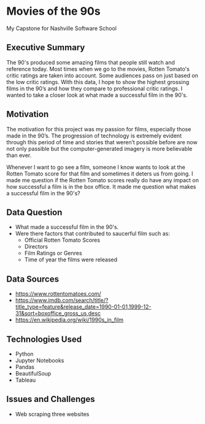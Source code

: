 # Movies of the 90s
My Capstone for Nashville Software School

## Executive Summary
The 90's produced some amazing films that people still watch and reference today. Most times when we go to the movies, Rotten Tomato's critic ratings are taken into account. Some audiences pass on just based on the low critic ratings. With this data, I hope to show the highest grossing films in the 90’s and how they compare to professional critic ratings. I wanted to take a closer look at what made a successful film in the 90's.

## Motivation
The motivation for this project was my passion for films, especially those made in the 90’s. The progression of technology is extremely evident through this period of time and stories that weren’t possible before are now not only passible but the computer-generated imagery is more believable than ever.

Whenever I want to go see a film, someone I know wants to look at the Rotten Tomato score for that film and sometimes it deters us from going. I made me question if the Rotten Tomato scores really do have any impact on how successful a film is in the box office. It made me question what makes a successful film in the 90's?

## Data Question
 - What made a successful film in the 90's.
 - Were there factors that contributed to saucerful film such as:
    - Official Rotten Tomato Scores
    - Directors
    - Film Ratings or Genres
    - Time of year the films were released

## Data Sources
* https://www.rottentomatoes.com/
* https://www.imdb.com/search/title/?title_type=feature&release_date=1990-01-01,1999-12-31&sort=boxoffice_gross_us,desc
* https://en.wikipedia.org/wiki/1990s_in_film

## Technologies Used
-  Python
  - Jupyter Notebooks
  - Pandas
  - BeautifulSoup
- Tableau

## Issues and Challenges
* Web scraping three websites
